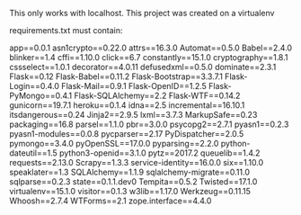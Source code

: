 This only works with localhost.
This project was created on a virtualenv

requirements.txt must contain:

app==0.0.1
asn1crypto==0.22.0
attrs==16.3.0
Automat==0.5.0
Babel==2.4.0
blinker==1.4
cffi==1.10.0
click==6.7
constantly==15.1.0
cryptography==1.8.1
cssselect==1.0.1
decorator==4.0.11
defusedxml==0.5.0
dominate==2.3.1
Flask==0.12
Flask-Babel==0.11.2
Flask-Bootstrap==3.3.7.1
Flask-Login==0.4.0
Flask-Mail==0.9.1
Flask-OpenID==1.2.5
Flask-PyMongo==0.4.1
Flask-SQLAlchemy==2.2
Flask-WTF==0.14.2
gunicorn==19.7.1
heroku==0.1.4
idna==2.5
incremental==16.10.1
itsdangerous==0.24
Jinja2==2.9.5
lxml==3.7.3
MarkupSafe==0.23
packaging==16.8
parsel==1.1.0
pbr==3.0.0
psycopg2==2.7.1
pyasn1==0.2.3
pyasn1-modules==0.0.8
pycparser==2.17
PyDispatcher==2.0.5
pymongo==3.4.0
pyOpenSSL==17.0.0
pyparsing==2.2.0
python-dateutil==1.5
python3-openid==3.1.0
pytz==2017.2
queuelib==1.4.2
requests==2.13.0
Scrapy==1.3.3
service-identity==16.0.0
six==1.10.0
speaklater==1.3
SQLAlchemy==1.1.9
sqlalchemy-migrate==0.11.0
sqlparse==0.2.3
state==0.1.1.dev0
Tempita==0.5.2
Twisted==17.1.0
virtualenv==15.1.0
visitor==0.1.3
w3lib==1.17.0
Werkzeug==0.11.15
Whoosh==2.7.4
WTForms==2.1
zope.interface==4.4.0
